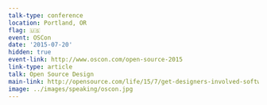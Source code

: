 ```yaml
---
talk-type: conference
location: Portland, OR
flag: 🇺🇸
event: OSCon
date: '2015-07-20'
hidden: true
event-link: http://www.oscon.com/open-source-2015
link-type: article
talk: Open Source Design
main-link: http://opensource.com/life/15/7/get-designers-involved-software-project
image: ../images/speaking/oscon.jpg
---
```

